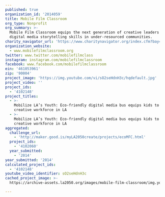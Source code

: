```yaml
---
published: true
organization_id: '2014059'
title: Mobile Film Classroom
org_type: Nonprofit
org_summary: >-
  Mobile Film Classroom equips the next generation of creative leaders with
  digital media storytelling skills in under-resourced communities.
charity_navigator_url: 'https://www.charitynavigator.org/index.cfm?bay=search.profile&ein=461053961'
organization_website:
  - www.mobilefilmclassroom.org
twitter: www.twitter.com/mobilefilmclass
instagram: instagram.com/mobilefilmclassroom
facebook: www.facebook.com/mobilefilmclassroom
ein: '461053961'
zip: '90004'
project_image: 'https://img.youtube.com/vi/sO2seHdnH3c/hqdefault.jpg'
project_video: ''
project_ids:
  - '4102148'
project_titles:
  - >-
    Mobilize LA’s Youth: Eco-friendly digital media bus equips kids to be the
    creative workforce in LA 
  - >-
    Mobilize LA’s Youth: Eco-friendly digital media bus equips kids to be the
    creative workforce in LA
aggregated:
  challenge_url:
    - 'http://maker.good.is/myLA2050create/projects/ecoMFC.html'
  project_ids:
    - '4102060'
  year_submitted:
    - '2014'
year_submitted: '2014'
calculated_project_ids:
  - '4102148'
youtube_video_identifier: sO2seHdnH3c
cached_project_image: >-
  https://archive-assets.la2050.org/images/mobile-film-classroom/img.youtube.com/vi/sO2seHdnH3c/hqdefault.jpg

---
```


